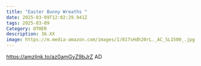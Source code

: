 ```yaml
---
title: "Easter Bunny Wreaths "
date: 2025-03-09T12:02:29.941Z
tags: 2025-03-09
Category: OTHER
description: 36.XX
image: https://m.media-amazon.com/images/I/817sHdh20rL._AC_SL1500_.jpg
---
```

https://amzlink.to/az0amGyZ9bJrZ   AD